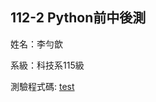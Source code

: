 ## 112-2 Python前中後測

姓名：李勻歆

系級：科技系115級


測驗程式碼: [test](https://colab.research.google.com/drive/1KqM76VCMU-ocY9Fwo_1FO-YJnhMHOWQF?usp=sharing)
